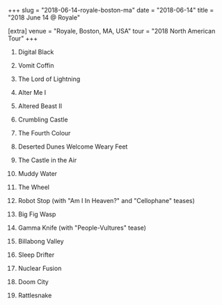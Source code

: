 +++
slug = "2018-06-14-royale-boston-ma"
date = "2018-06-14"
title = "2018 June 14 @ Royale"

[extra]
venue = "Royale, Boston, MA, USA"
tour = "2018 North American Tour"
+++


 1. Digital Black

 2. Vomit Coffin

 3. The Lord of Lightning

 4. Alter Me I

 5. Altered Beast II

 6. Crumbling Castle

 7. The Fourth Colour

 8. Deserted Dunes Welcome Weary Feet

 9. The Castle in the Air

10. Muddy Water

11. The Wheel

12. Robot Stop
    (with "Am I In Heaven?" and "Cellophane" teases)

13. Big Fig Wasp

14. Gamma Knife
    (with "People-Vultures" tease)

15. Billabong Valley

16. Sleep Drifter

17. Nuclear Fusion

18. Doom City

19. Rattlesnake


